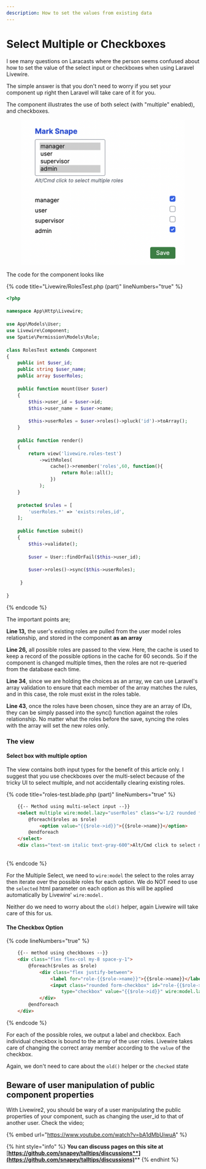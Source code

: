 ```yaml
---
description: How to set the values from existing data
---
```


# Select Multiple or Checkboxes

I see many questions on Laracasts where the person seems confused about how to set the value of the select input or checkboxes when using Laravel Livewire.

The simple answer is that you don't need to worry if you set your component up right then Laravel will take care of it for you.

The component illustrates the use of both select (with "multiple" enabled), and checkboxes.&#x20;

<figure><img src="../.gitbook/assets/Screenshot 2022-11-26 at 16.16.33 (1).png" alt=""><figcaption></figcaption></figure>

The code for the component looks like

{% code title="Livewire/RolesTest.php (part)" lineNumbers="true" %}
```php
<?php

namespace App\Http\Livewire;

use App\Models\User;
use Livewire\Component;
use Spatie\Permission\Models\Role;

class RolesTest extends Component
{
    public int $user_id;
    public string $user_name;
    public array $userRoles;

    public function mount(User $user)
    {
        $this->user_id = $user->id;
        $this->user_name = $user->name;

        $this->userRoles = $user->roles()->pluck('id')->toArray();
    }

    public function render()
    {
        return view('livewire.roles-test')
            ->withRoles(
                cache()->remember('roles',60, function(){
                    return Role::all();
                })
            );
    }

    protected $rules = [
        'userRoles.*' => 'exists:roles,id',
    ];

    public function submit()
    {
        $this->validate();
 
        $user = User::findOrFail($this->user_id);

        $user->roles()->sync($this->userRoles);

     }

}

```
{% endcode %}

The important points are;

**Line 13,** the user's existing roles are pulled from the user model roles relationship, and stored in the component **as an array**

**Line 26,** all possible roles are passed to the view.  Here, the cache is used to keep a record of the possible options in the cache for 60 seconds. So if the component is changed multiple times, then the roles are not re-queried from the database each time.

**Line 34**, since we are holding the choices as an array, we can use Laravel's array validation to ensure that each member of the array matches the rules, and in this case, the role must exist in the roles table.

**Line 43**, once the roles have been chosen, since they are an array of IDs, they can be simply passed into the sync() function against the roles relationship.  No matter what the roles before the save, syncing the roles with the array will set the new roles only.

### The view

#### Select box with multiple option

The view contains both input types for the benefit of this article only.  I suggest that you use checkboxes over the multi-select because of the tricky UI to select multiple, and not accidentally clearing existing roles.

{% code title="roles-test.blade.php (part)" lineNumbers="true" %}
```html
    {{-- Method using multi-select input --}}
    <select multiple wire:model.lazy="userRoles" class="w-1/2 rounded form-multiselect">
        @foreach($roles as $role)
            <option value="{{$role->id}}">{{$role->name}}</option>
        @endforeach
    </select>
    <div class="text-sm italic text-gray-600">Alt/Cmd click to select multiple roles</div>
    
```
{% endcode %}

For the Multiple Select, we need to `wire:model` the select to the roles array then iterate over the possible roles for each option.  We do NOT need to use the `selected` html parameter on each option as this will be applied automatically by Livewire' `wire:model.`

Neither do we need to worry about the `old()` helper, again Livewire will take care of this for us.

#### The Checkbox Option

{% code lineNumbers="true" %}
```html
    {{-- method using checkboxes --}}
    <div class="flex flex-col my-8 space-y-1">
        @foreach($roles as $role)
            <div class="flex justify-between">
                <label for="role-{{$role->name}}">{{$role->name}}</label>
                <input class="rounded form-checkbox" id="role-{{$role->name}}" 
                    type="checkbox" value="{{$role->id}}" wire:model.lazy="userRoles" />
            </div>
        @endforeach
    </div>
```
{% endcode %}

For each of the possible roles, we output a label and checkbox. Each individual checkbox is bound to the array of the user roles. Livewire takes care of changing the correct array member according to the `value` of the checkbox.&#x20;

Again, we don't need to care about the `old()` helper or the `checked` state

## Beware of user manipulation of public component properties

With Livewire2, you should be wary of a user manipulating the public properties of your component, such as changing the user\_id to that of another user.  Check the video;

{% embed url="https://www.youtube.com/watch?v=bA1dMbUiwuA" %}

{% hint style="info" %}
**You can discuss pages on this site at** [**https://github.com/snapey/talltips/discussions**](https://github.com/snapey/talltips/discussions)****
{% endhint %}

